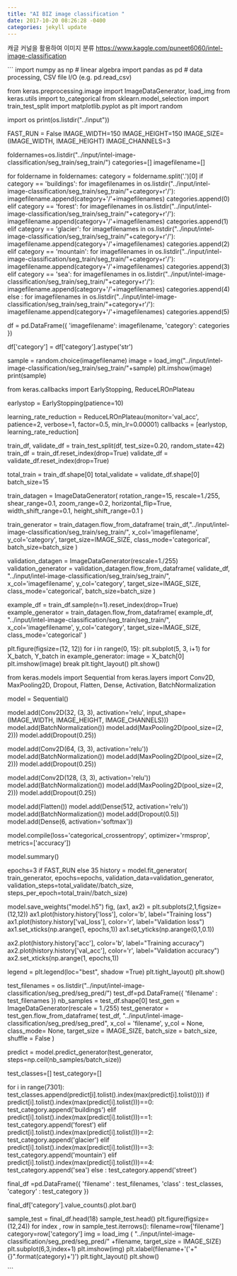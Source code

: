 ```yaml
---
title: "AI BIZ image classification "
date: 2017-10-20 08:26:28 -0400
categories: jekyll update
---
```




캐글 커널을 활용하여 이미지 분류
https://www.kaggle.com/puneet6060/intel-image-classification

​```
import numpy as np # linear algebra
import pandas as pd # data processing, CSV file I/O (e.g. pd.read_csv)

from keras.preprocessing.image import ImageDataGenerator, load_img
from keras.utils import to_categorical
from sklearn.model_selection import train_test_split
import matplotlib.pyplot as plt
import random

import os
print(os.listdir("../input"))

FAST_RUN = False
IMAGE_WIDTH=150
IMAGE_HEIGHT=150
IMAGE_SIZE=(IMAGE_WIDTH, IMAGE_HEIGHT)
IMAGE_CHANNELS=3

foldernames=os.listdir("../input/intel-image-classification/seg_train/seg_train/")
categories=[]
imagefilename=[]


for foldername in foldernames:
    category = foldername.split('.')[0]
    if category == 'buildings':
        for imagefilenames in os.listdir("../input/intel-image-classification/seg_train/seg_train/"+category+r'/'):
            imagefilename.append(category+'/'+imagefilenames)
            categories.append(0)
    elif category == 'forest':
        for imagefilenames in os.listdir("../input/intel-image-classification/seg_train/seg_train/"+category+r'/'):
            imagefilename.append(category+'/'+imagefilenames)
            categories.append(1)
    elif category == 'glacier':
        for imagefilenames in os.listdir("../input/intel-image-classification/seg_train/seg_train/"+category+r'/'):
            imagefilename.append(category+'/'+imagefilenames)
            categories.append(2)
    elif category == 'mountain':
        for imagefilenames in os.listdir("../input/intel-image-classification/seg_train/seg_train/"+category+r'/'):
            imagefilename.append(category+'/'+imagefilenames)
            categories.append(3)
    elif category == 'sea':
        for imagefilenames in os.listdir("../input/intel-image-classification/seg_train/seg_train/"+category+r'/'):
            imagefilename.append(category+'/'+imagefilenames)
            categories.append(4)       
    else :
        for imagefilenames in os.listdir("../input/intel-image-classification/seg_train/seg_train/"+category+r'/'):
            imagefilename.append(category+'/'+imagefilenames)
            categories.append(5)

df = pd.DataFrame({
    'imagefilename': imagefilename,
    'category': categories
})

df['category'] = df['category'].astype('str')

sample = random.choice(imagefilename)
image = load_img("../input/intel-image-classification/seg_train/seg_train/"+sample)
plt.imshow(image)
print(sample)

from keras.callbacks import EarlyStopping, ReduceLROnPlateau

earlystop = EarlyStopping(patience=10)

learning_rate_reduction = ReduceLROnPlateau(monitor='val_acc', 
                                            patience=2, 
                                            verbose=1, 
                                            factor=0.5, 
                                            min_lr=0.00001)
callbacks = [earlystop, learning_rate_reduction]

train_df, validate_df = train_test_split(df, test_size=0.20, random_state=42)
train_df = train_df.reset_index(drop=True)
validate_df = validate_df.reset_index(drop=True)

total_train = train_df.shape[0]
total_validate = validate_df.shape[0]
batch_size=15

train_datagen = ImageDataGenerator(
    rotation_range=15,
    rescale=1./255,
    shear_range=0.1,
    zoom_range=0.2,
    horizontal_flip=True,
    width_shift_range=0.1,
    height_shift_range=0.1
)

train_generator = train_datagen.flow_from_dataframe(
    train_df,"../input/intel-image-classification/seg_train/seg_train/", 
    x_col='imagefilename',
    y_col='category',
    target_size=IMAGE_SIZE,
    class_mode='categorical',
    batch_size=batch_size
)

validation_datagen = ImageDataGenerator(rescale=1./255)
validation_generator = validation_datagen.flow_from_dataframe(
    validate_df, 
   "../input/intel-image-classification/seg_train/seg_train/", 
    x_col='imagefilename',
    y_col='category',
    target_size=IMAGE_SIZE,
    class_mode='categorical',
    batch_size=batch_size
)

example_df = train_df.sample(n=1).reset_index(drop=True)
example_generator = train_datagen.flow_from_dataframe(
    example_df, 
    "../input/intel-image-classification/seg_train/seg_train/", 
    x_col='imagefilename',
    y_col='category',
    target_size=IMAGE_SIZE,
    class_mode='categorical'
)

plt.figure(figsize=(12, 12))
for i in range(0, 15):
    plt.subplot(5, 3, i+1)
    for X_batch, Y_batch in example_generator:
        image = X_batch[0]
        plt.imshow(image)
        break
plt.tight_layout()
plt.show()

from keras.models import Sequential
from keras.layers import Conv2D, MaxPooling2D, Dropout, Flatten, Dense, Activation, BatchNormalization

model = Sequential()

model.add(Conv2D(32, (3, 3), activation='relu', input_shape=(IMAGE_WIDTH, IMAGE_HEIGHT, IMAGE_CHANNELS)))
model.add(BatchNormalization())
model.add(MaxPooling2D(pool_size=(2, 2)))
model.add(Dropout(0.25))

model.add(Conv2D(64, (3, 3), activation='relu'))
model.add(BatchNormalization())
model.add(MaxPooling2D(pool_size=(2, 2)))
model.add(Dropout(0.25))

model.add(Conv2D(128, (3, 3), activation='relu'))
model.add(BatchNormalization())
model.add(MaxPooling2D(pool_size=(2, 2)))
model.add(Dropout(0.25))

model.add(Flatten())
model.add(Dense(512, activation='relu'))
model.add(BatchNormalization())
model.add(Dropout(0.5))
model.add(Dense(6, activation='softmax'))

model.compile(loss='categorical_crossentropy', optimizer='rmsprop', metrics=['accuracy'])

model.summary()

epochs=3 if FAST_RUN else 35
history = model.fit_generator(
    train_generator, 
    epochs=epochs,
    validation_data=validation_generator,
    validation_steps=total_validate//batch_size,
    steps_per_epoch=total_train//batch_size)

model.save_weights("model.h5")
fig, (ax1, ax2) = plt.subplots(2,1,figsize=(12,12))
ax1.plot(history.history['loss'], color='b', label="Training loss")
ax1.plot(history.history['val_loss'], color='r', label="Validation loss")
ax1.set_xticks(np.arange(1, epochs,1))
ax1.set_yticks(np.arange(0,1,0.1))

ax2.plot(history.history['acc'], color='b', label="Training accuracy")
ax2.plot(history.history['val_acc'], color='r', label="Validation accuracy")
ax2.set_xticks(np.arange(1, epochs,1))

legend = plt.legend(loc="best", shadow =True)
plt.tight_layout()
plt.show()

test_filenames = os.listdir("../input/intel-image-classification/seg_pred/seg_pred/")
test_df=pd.DataFrame({
    'filename' : test_filenames
})
nb_samples = test_df.shape[0]
test_gen = ImageDataGenerator(rescale = 1./255)
test_generator = test_gen.flow_from_dataframe(
    test_df,
    "../input/intel-image-classification/seg_pred/seg_pred",
    x_col = 'filename',
    y_col = None, 
    class_mode= None,
    target_size = IMAGE_SIZE,
    batch_size = batch_size,
    shuffle = False
)

predict = model.predict_generator(test_generator, steps=np.ceil(nb_samples/batch_size))

test_classes=[]
test_category=[]

for i in range(7301):
    test_classes.append(predict[i].tolist().index(max(predict[i].tolist())))
    if predict[i].tolist().index(max(predict[i].tolist()))==0:
        test_category.append('buildings')
    elif predict[i].tolist().index(max(predict[i].tolist()))==1:
        test_category.append('forest')
    elif predict[i].tolist().index(max(predict[i].tolist()))==2:
        test_category.append('glacier')
    elif predict[i].tolist().index(max(predict[i].tolist()))==3:
        test_category.append('mountain')
    elif predict[i].tolist().index(max(predict[i].tolist()))==4:
        test_category.append('sea')
    else :
        test_category.append('street')

final_df =pd.DataFrame({
'filename' : test_filenames,
'class' : test_classes,
'category' : test_category
})

final_df['category'].value_counts().plot.bar()


sample_test = final_df.head(18)
sample_test.head()
plt.figure(figsize=(12,24))
for index , row in sample_test.iterrows():
    filename=row['filename']
    category=row['category']
    img = load_img ( "../input/intel-image-classification/seg_pred/seg_pred/" +filename,
                target_size = IMAGE_SIZE)
    plt.subplot(6,3,index+1)
    plt.imshow(img)
    plt.xlabel(filename+'('+"{}".format(category)+')')
plt.tight_layout()
plt.show()

​```

